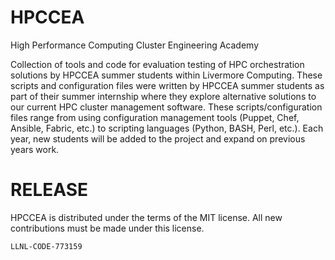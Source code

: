 # HPCCEA
High Performance Computing Cluster Engineering Academy 

Collection of tools and code for evaluation testing of HPC orchestration solutions by HPCCEA summer
students within Livermore Computing. These scripts and configuration files were written by HPCCEA summer students as part of their summer internship where they explore alternative solutions to our current HPC cluster management
software. These scripts/configuration files range from using configuration management tools (Puppet,
Chef, Ansible, Fabric, etc.) to scripting languages (Python, BASH, Perl, etc.). Each year, new students
will be added to the project and expand on previous years work.

# RELEASE

HPCCEA is distributed under the terms of the MIT license. All new
contributions must be made under this license.

``LLNL-CODE-773159``
